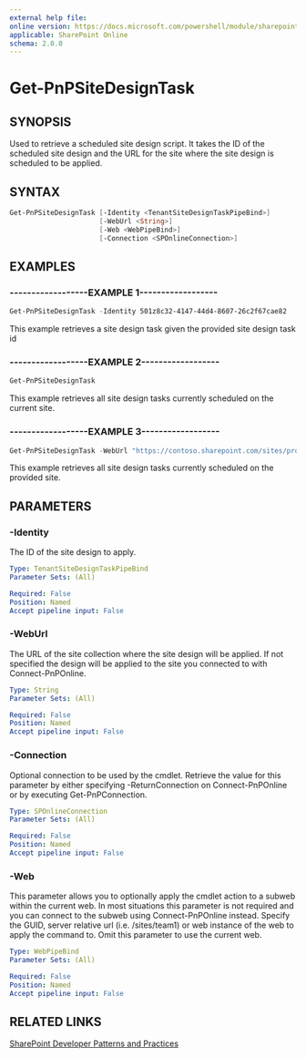 ```yaml
---
external help file:
online version: https://docs.microsoft.com/powershell/module/sharepoint-pnp/get-pnpsitedesigntask
applicable: SharePoint Online
schema: 2.0.0
---
```


# Get-PnPSiteDesignTask

## SYNOPSIS
Used to retrieve a scheduled site design script. It takes the ID of the scheduled site design and the URL for the site where the site design is scheduled to be applied.

## SYNTAX

```powershell
Get-PnPSiteDesignTask [-Identity <TenantSiteDesignTaskPipeBind>]
                      [-WebUrl <String>]
                      [-Web <WebPipeBind>]
                      [-Connection <SPOnlineConnection>]
```

## EXAMPLES

### ------------------EXAMPLE 1------------------
```powershell
Get-PnPSiteDesignTask -Identity 501z8c32-4147-44d4-8607-26c2f67cae82
```

This example retrieves a site design task given the provided site design task id

### ------------------EXAMPLE 2------------------
```powershell
Get-PnPSiteDesignTask
```

This example retrieves all site design tasks currently scheduled on the current site.

### ------------------EXAMPLE 3------------------
```powershell
Get-PnPSiteDesignTask -WebUrl "https://contoso.sharepoint.com/sites/project"
```

This example retrieves all site design tasks currently scheduled on the provided site.

## PARAMETERS

### -Identity
The ID of the site design to apply.

```yaml
Type: TenantSiteDesignTaskPipeBind
Parameter Sets: (All)

Required: False
Position: Named
Accept pipeline input: False
```

### -WebUrl
The URL of the site collection where the site design will be applied. If not specified the design will be applied to the site you connected to with Connect-PnPOnline.

```yaml
Type: String
Parameter Sets: (All)

Required: False
Position: Named
Accept pipeline input: False
```

### -Connection
Optional connection to be used by the cmdlet. Retrieve the value for this parameter by either specifying -ReturnConnection on Connect-PnPOnline or by executing Get-PnPConnection.

```yaml
Type: SPOnlineConnection
Parameter Sets: (All)

Required: False
Position: Named
Accept pipeline input: False
```

### -Web
This parameter allows you to optionally apply the cmdlet action to a subweb within the current web. In most situations this parameter is not required and you can connect to the subweb using Connect-PnPOnline instead. Specify the GUID, server relative url (i.e. /sites/team1) or web instance of the web to apply the command to. Omit this parameter to use the current web.

```yaml
Type: WebPipeBind
Parameter Sets: (All)

Required: False
Position: Named
Accept pipeline input: False
```

## RELATED LINKS

[SharePoint Developer Patterns and Practices](https://aka.ms/sppnp)
